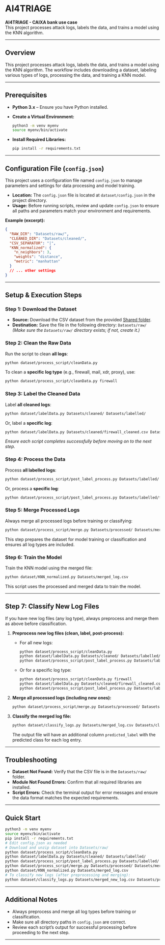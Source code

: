 # AI4TRIAGE

**AI4TRIAGE - CAIXA bank use case**  
This project processes attack logs, labels the data, and trains a model using the KNN algorithm.

---

## Overview

This project processes attack logs, labels the data, and trains a model using the KNN algorithm. The workflow includes downloading a dataset, labeling various types of logs, processing the data, and training a KNN model.

---

## Prerequisites

- **Python 3.x** – Ensure you have Python installed.

- **Create a Virtual Environment:**
  ```bash
  python3 -m venv myenv
  source myenv/bin/activate
  ```

- **Install Required Libraries:**
  ```bash
  pip install -r requirements.txt
  ```

---

## Configuration File (`config.json`)

This project uses a configuration file named `config.json` to manage parameters and settings for data processing and model training.

- **Location:** The `config.json` file is located at `dataset/config.json` in the project directory.
- **Usage:** Before running scripts, review and update `config.json` to ensure all paths and parameters match your environment and requirements.

**Example (excerpt):**
```json
{
  "RAW_DIR": "Datasets/raw/",
  "CLEANED_DIR": "Datasets/cleaned/",
  "CSV_SEPARATOR": "|",
  "KNN_normalized": {
    "n_neighbors": 3,
    "weights": "distance",
    "metric": "manhattan"
  }
  // ... other settings
}
```

---

## Setup & Execution Steps

### Step 1: Download the Dataset

- **Source:** Download the CSV dataset from the provided [Shared folder](https://tecnalia365.sharepoint.com/sites/TEAMGRP106747HORIZON/Documentos%20compartidos/General/AI4CYBER_Project/Work%20Packages/WP07%20Demonstration%20in%20Use%20Cases/Use_Cases/UC2%20(CXB)/Datasets.zip?csf=1&web=1&e=IeQIlM&CID=147571dc-8f18-4fc7-adda-8323ca2b8ec1).
- **Destination:** Save the file in the following directory: `Datasets/raw/`
  *(Make sure the `Datasets/raw/` directory exists; if not, create it.)*

### Step 2: Clean the Raw Data

Run the script to clean **all logs**:
```bash
python dataset/process_script/cleanData.py
```
To clean a **specific log type** (e.g., firewall, mail, xdr, proxy), use:
```bash
python dataset/process_script/cleanData.py firewall
```

### Step 3: Label the Cleaned Data

Label **all cleaned logs**:
```bash
python dataset/labelData.py Datasets/cleaned/ Datasets/labelled/
```
Or, label a **specific log**:
```bash
python dataset/labelData.py Datasets/cleaned/firewall_cleaned.csv Datasets/labelled/firewall_labelled.csv
```

*Ensure each script completes successfully before moving on to the next step.*

### Step 4: Process the Data

Process **all labelled logs**:
```bash
python dataset/process_script/post_label_process.py Datasets/labelled/ Datasets/processed/
```
Or, process a **specific log**:
```bash
python dataset/process_script/post_label_process.py Datasets/labelled/firewall_labelled.csv Datasets/processed/firewall_processed.csv
```

### Step 5: Merge Processed Logs

Always merge all processed logs before training or classifying:
```bash
python dataset/process_script/merge.py Datasets/processed/ Datasets/merged_log.csv
```
This step prepares the dataset for model training or classification and ensures all log types are included.

### Step 6: Train the Model

Train the KNN model using the merged file:
```bash
python dataset/KNN_normalized.py Datasets/merged_log.csv
```
This script uses the processed and merged data to train the model.

---

## Step 7: Classify New Log Files

If you have new log files (any log type), always preprocess and merge them as above before classification.

1. **Preprocess new log files (clean, label, post-process):**
   - For all new logs:
     ```bash
     python dataset/process_script/cleanData.py
     python dataset/labelData.py Datasets/cleaned/ Datasets/labelled/
     python dataset/process_script/post_label_process.py Datasets/labelled/ Datasets/processed/
     ```
   - Or for a specific log type:
     ```bash
     python dataset/process_script/cleanData.py firewall
     python dataset/labelData.py Datasets/cleaned/firewall_cleaned.csv Datasets/labelled/firewall_labelled.csv
     python dataset/process_script/post_label_process.py Datasets/labelled/firewall_labelled.csv Datasets/processed/firewall_processed.csv
     ```

2. **Merge all processed logs (including new ones):**
   ```bash
   python dataset/process_script/merge.py Datasets/processed/ Datasets/merged_log.csv
   ```

3. **Classify the merged log file:**
   ```bash
   python dataset/classify_logs.py Datasets/merged_log.csv Datasets/classed_log.csv knn_model.joblib
   ```
   The output file will have an additional column `predicted_label` with the predicted class for each log entry.

---

## Troubleshooting

- **Dataset Not Found:** Verify that the CSV file is in the `Datasets/raw/` folder.
- **Module Not Found Errors:** Confirm that all required libraries are installed.
- **Script Errors:** Check the terminal output for error messages and ensure the data format matches the expected requirements.

---

## Quick Start

```bash
python3 -m venv myenv
source myenv/bin/activate
pip install -r requirements.txt
# Edit config.json as needed
# Download and unzip dataset into Datasets/raw/
python dataset/process_script/cleanData.py
python dataset/labelData.py Datasets/cleaned/ Datasets/labelled/
python dataset/process_script/post_label_process.py Datasets/labelled/ Datasets/processed/
python dataset/process_script/merge.py Datasets/processed/ Datasets/merged_log.csv
python dataset/KNN_normalized.py Datasets/merged_log.csv
# To classify new logs (after preprocessing and merging):
python dataset/classify_logs.py Datasets/merged_new_log.csv Datasets/predicted_new_log.csv knn_model.joblib
```

---

## Additional Notes

- Always preprocess and merge all log types before training or classification.
- Make sure all directory paths in `config.json` are correct.
- Review each script’s output for successful processing before proceeding to the next step.

---
